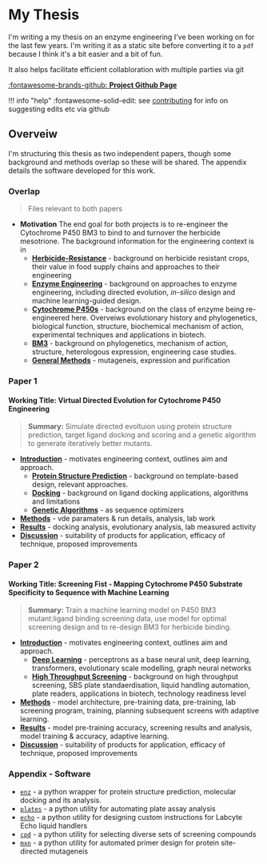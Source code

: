 # My Thesis

I'm writing a my thesis on an enzyme engineering I've been working on for the last few years. 
I'm writing it as a static site before converting it to a `pdf` because I think it's a bit easier and a bit of fun.

It also helps facilitate efficient collabloration with multiple parties via git 

[:fontawesome-brands-github: **Project Github Page**](https://github.com/jamesengleback/thesis)

!!! info "help"
	:fontawesome-solid-edit: see [contributing](contributing.md) for info on suggesting edits etc via github

## Overveiw 
I'm structuring this thesis as two independent papers, though some background and methods overlap so these will be shared.
The appendix details the software developed for this work.

### Overlap 
> Files relevant to both papers

- **Motivation** The end goal for both projects is to re-engineer the Cytochrome P450 BM3 to bind to and turnover the herbicide mesotrione. The background information for the engineering context is in 
	- [**Herbicide-Resistance**](herbicide-resistance.md) - background on herbicide resistant crops, their value in food supply chains and approaches to their engineering
	- [**Enzyme Engineering**](enzyme-engineering.md) -  background on approaches to enzyme engineering, including directed evolution, *in-silico* design and machine learning-guided design.
	- [**Cytochrome P450s**](p450s.md) - background on the class of enzyme being re-engineered here. Overveiws evolutionary history and phylogenetics, biological function, structure, biochemical mechanism of action, experimental techniques and applications in biotech.
	- [**BM3**](bm3.md) - background on phylogenetics, mechanism of action, structure, heterologous expression, engineering case studies.
	- [**General Methods**](methods-general.md) - mutageneis, expression and purification



### Paper 1
#### **Working Title**: Virtual Directed Evolution for Cytochrome P450 Engineering
> **Summary:** Simulate directed evoltuion using protein structure prediction, target ligand docking and scoring and a genetic algorithm to generate iteratively better mutants.

- [**Introduction**](intro-evo.md) - motivates engineering context, outlines aim and approach.
	- [**Protein Structure Prediction**](protein-structure-pred.md) - background on template-based design, relevant approaches.
	- [**Docking**](docking.md) - background on ligand docking applications, algorithms and limitations
	- [**Genetic Algorithms**]() - as sequence optimizers
- [**Methods**](methods-evo.md) - vde paramaters & run details, analysis, lab work
- [**Results**](results-evo.md) - docking analysis, evolutionary analysis, lab measured activity
- [**Discussion**](discussion-evo.md) - suitability of products for application, efficacy of technique, proposed improvements

### Paper 2 
#### **Working Title**: Screening Fist - Mapping Cytochrome P450 Substrate Specificity to Sequence with Machine Learning
> **Summary:** Train a machine learning model on P450 BM3 mutant:ligand binding screening data, use model for optimal screening design and to re-design BM3 for herbicide binding.

- [**Introduction**](intro-rio.md) - motivates engineering context, outlines aim and approach.
	- [**Deep Learning**](deep-learning.md) - perceptrons as a base neural unit, deep learning, transformers, evolutionary scale modelling, graph neural networks
	- [**High Throughput Screening**](hts.md) - background on high throughput screening, SBS plate standaerdisation, liquid handling automation, plate readers, applications in biotech, technology readiness level 
- [**Methods**](methods-rio.md) - model architecture, pre-training data, pre-training, lab screening program, training, planning subsequent screens with adaptive learning.
- [**Results**](results-rio.md) - model pre-training accuracy, screening results and analysis, model training & accuracy, adaptive learning.
- [**Discussion**](discussion-rio.md) - suitability of products for application, efficacy of technique, proposed improvements

### Appendix - Software
- [`enz`](enz.md) - a python wrapper for protein structure prediction, molecular docking and its analysis.
- [`plates`](plates.md) - a python utility for automating plate assay analysis
- [`echo`](echo.md) - a python utility for designing custom instructions for Labcyte Echo liquid handlers
- [`cpd`](cpd.md) - a python utility for selecting diverse sets of screening compounds
- [`mxn`](mxn.md) - a python utility for automated primer design for protein site-directed mutageneis
